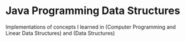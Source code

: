 # Java Programming Data Structures
Implementations of concepts I learned in (Computer Programming and Linear Data Structures) and (Data Structures)
